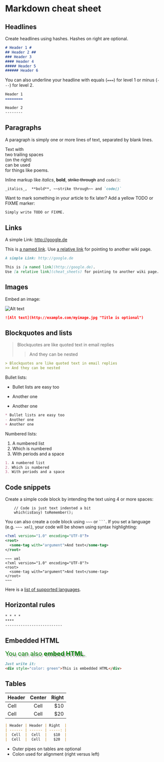 Markdown cheat sheet
====================

Headlines
---------

Create headlines using hashes. Hashes on right are optional.

~~~ markdown
# Header 1 #
## Header 2 ##
### Header 3
#### Header 4
##### Header 5
###### Header 6
~~~

You can also underline your headline with equals (`===`) for level 1 or minus (`---`) for level 2.

~~~ markdown
Header 1
========

Header 2
--------
~~~


Paragraphs
----------

A paragraph is simply one or more lines of text,
separated by blank lines.

Text with  
two trailing spaces  
(on the right)  
can be used  
for things like poems.  

Inline markup like _italics_,  **bold**, ~~strike through~~ and `code()`:

~~~ markdown
_italics_,  **bold**, ~~strike through~~ and `code()`
~~~

Want to mark something in your article to fix later? Add a yellow TODO or FIXME marker:

~~~markdown
Simply write TODO or FIXME.
~~~



Links
-----

A simple Link: http://google.de

This is [a named link](http://google.de).
Use [a relative link](cheat_sheets) for pointing to another wiki page.


~~~ markdown
A simple Link: http://google.de

This is [a named link](http://google.de).
Use [a relative link](cheat_sheets) for pointing to another wiki page.
~~~


Images
------

Embed an image:

![Alt text](http://nuclearpixel.com/content/icons/2010-02-09_stellar_icons_from_space_from_2005/earth_128.png "Title is optional")

~~~ markdown
![Alt text](http://example.com/myimage.jpg "Title is optional")
~~~


Blockquotes and lists
---------------------

> Blockquotes are like quoted text in email replies
>> And they can be nested

~~~ markdown
> Blockquotes are like quoted text in email replies
>> And they can be nested
~~~

Bullet lists:

* Bullet lists are easy too
- Another one
+ Another one

~~~ markdown
* Bullet lists are easy too
- Another one
+ Another one
~~~

Numbered lists:

1. A numbered list
2. Which is numbered
3. With periods and a space

~~~ markdown
1. A numbered list
2. Which is numbered
3. With periods and a space
~~~


Code snippets
-------------

Create a simple code block by intending the text using 4 or more spaces:

~~~
    // Code is just text indented a bit
    which(isEasy) toRemember();
~~~

You can also create a code block using `~~~` or <code>```</code>. If you set a language (e.g. `~~~ xml`), your code will be shown using syntax highlighting:

~~~ xml
<?xml version="1.0" encoding="UTF-8"?>
<root>
  <some-tag with="argument">And text</some-tag>
</root>
~~~

    ~~~ xml
    <?xml version="1.0" encoding="UTF-8"?>
    <root>
      <some-tag with="argument">And text</some-tag>
    </root>
    ~~~

Here is a [list of supported languages](http://prismjs.com/#languages-list).



Horizontal rules
----------------

~~~ markdown
* * * *
****
--------------------------
~~~



Embedded HTML
-------------

<div style="font-size: 20px; color:green; text-shadow: 4px 4px 2px rgba(0, 0, 0, 0.3);">
You can also <b>embed HTML</b>.
</div>

~~~ markdown
Just write it:
<div style="color: green">This is embedded HTML</div>
~~~


Tables
------

| Header | Center | Right  |
| ------ | :----: | -----: |
|  Cell  |  Cell  |   $10  |
|  Cell  |  Cell  |   $20  |

~~~ markdown
| Header | Header | Right  |
| ------ | ------ | -----: |
|  Cell  |  Cell  |   $10  |
|  Cell  |  Cell  |   $20  |
~~~

* Outer pipes on tables are optional
* Colon used for alignment (right versus left)
